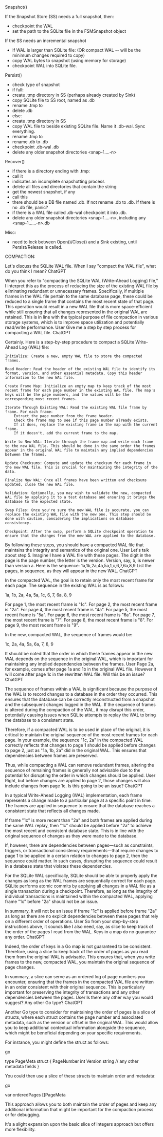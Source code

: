 Snapshot()

If the Snapshot Store (SS) needs a full snapshot, then:
- checkpoint the WAL
- set the path to the SQLite file in the FSMSnapshot object

If the SS needs an incremental snapshot
 - If WAL is larger than SQLite file: (OR compact WAL -- will be the minimum changes required to copy)
  - copy WAL bytes to snapshot (using memory for storage)
  - checkpoint WAL into SQLite file.

Persist()
- check type of snapshot
- if full:
 - create <snap>.tmp directory in SS (perhaps already created by Sink)
 - copy SQLite file to SS root, named as <snap>.db
 - rename <snap>.tmp to <snap>
 - delete <snap-1>.db
- else:
 - create <snap>.tmp directory in SS
 - copy WAL file to beside existing SQLite file. Name it <snap>.db-wal. Sync everything.
 - rename <snap>.tmp to <snap>
 - rename  <snap-1>.db to <snap>.db
 - checkpoint <snap>.db-wal <snap>.db
- delete any older snapshot directories <snap-1....-n>

Recover()
 - if there is a directory ending with .tmp:
  - call it <snap-tmp>
  - indicates an incomplete snapshotting process
  - delete all files and directories that contain the string <snap-tmp>
 - get the newest snapshot, if any
  - call this <snap>
  - there should be a DB file named <snap>.db. If not rename <snap-1>.db to <snap>.db. If there is no .db file, panic?
  - if there is a WAL file called <snap>.db-wal checkpoint it into <snap>.db.
 - delete any older snapshot directories <snap-1....-n>, including any <snap-1......-n>.db

 Misc:
 - need to lock between Open()/Close() and a Sink existing, until Persist/Release is called.


 COMPACTION:

 Let's discuss the SQLite WAL file. When I say "compact the WAL file", what do you think I mean?
ChatGPT

When you refer to "compacting the SQLite WAL (Write-Ahead Logging) file," I interpret this as the process of reducing the size of the existing WAL file by eliminating redundant or unnecessary frames. Specifically, if multiple frames in the WAL file pertain to the same database page, these could be reduced to a single frame that contains the most recent state of that page. This operation would result in a new WAL file that is more space-efficient while still ensuring that all changes represented in the original WAL are retained. This is in line with the typical purpose of file compaction in various storage systems, which is to improve space utilization and potentially read/write performance.
User
Give me a step by step process for compacting a WAL file.
ChatGPT

Certainly. Here is a step-by-step procedure to compact a SQLite Write-Ahead Log (WAL) file:

    Initialize: Create a new, empty WAL file to store the compacted frames.

    Read Header: Read the header of the existing WAL file to identify its format, version, and other essential metadata. Copy this header information to the new WAL file.

    Create Frame Map: Initialize an empty map to keep track of the most recent frame for each page number in the existing WAL file. The map's keys will be the page numbers, and the values will be the corresponding most recent frames.

    Iterate Through Existing WAL: Read the existing WAL file frame by frame. For each frame:
        Extract the page number from the frame header.
        Check the frame map to see if this page number already exists.
        If it does, replace the existing frame in the map with the current frame.
        If it doesn't, add the current frame to the map.

    Write to New WAL: Iterate through the frame map and write each frame to the new WAL file. This should be done in the same order the frames appear in the original WAL file to maintain any implied dependencies between the frames.

    Update Checksums: Compute and update the checksum for each frame in the new WAL file. This is crucial for maintaining the integrity of the data.

    Finalize New WAL: Once all frames have been written and checksums updated, close the new WAL file.

    Validation: Optionally, you may wish to validate the new, compacted WAL file by applying it to a test database and ensuring it brings the database to the expected state.

    Swap Files: Once you're sure the new WAL file is accurate, you can replace the existing WAL file with the new one. This step should be done with caution, considering the implications on database consistency.

    Checkpoint: After the swap, perform a SQLite checkpoint operation to ensure that the changes from the new WAL are applied to the database.

By following these steps, you should have a compacted WAL file that maintains the integrity and semantics of the original one.
User
Let's talk about step 5. Imagine I have a WAL file with these pages. The digit in the page is the page number, the letter is the version. Version, say, b, is newer than version a. Here is the sequence:
1a,1b,2a,4a,5a,1,c,6,7,6a,8,9
List the pages, in sequence, as they will appear in the new WAL.
ChatGPT

In the compacted WAL, the goal is to retain only the most recent frame for each page. The sequence in the existing WAL is as follows:

1a, 1b, 2a, 4a, 5a, 1c, 6, 7, 6a, 8, 9

For page 1, the most recent frame is "1c".
For page 2, the most recent frame is "2a".
For page 4, the most recent frame is "4a".
For page 5, the most recent frame is "5a".
For page 6, the most recent frame is "6a".
For page 7, the most recent frame is "7".
For page 8, the most recent frame is "8".
For page 9, the most recent frame is "9".

In the new, compacted WAL, the sequence of frames would be:

1c, 2a, 4a, 5a, 6a, 7, 8, 9

It should be noted that the order in which these frames appear in the new WAL depends on the sequence in the original WAL, which is important for maintaining any implied dependencies between the frames.
User
Page 2a, for example, comes after page 1a and 1b in the original WAL file. However it will come after page 1c in the rewritten WAL file. Will this be an issue?
ChatGPT

The sequence of frames within a WAL is significant because the purpose of the WAL is to record changes to a database in the order they occurred. This ensures that the database can be correctly reconstructed from a snapshot and the subsequent changes logged in the WAL. If the sequence of frames is altered during the compaction of the WAL, it may disrupt this order, potentially causing issues when SQLite attempts to replay the WAL to bring the database to a consistent state.

Therefore, if a compacted WAL is to be used in place of the original, it is critical to maintain the original sequence of the most recent frames for each page. In your example, the sequence "1c, 2a" in the compacted WAL correctly reflects that changes to page 1 should be applied before changes to page 2, just as "1a, 1b, 2a" did in the original WAL. This ensures that dependencies between frames are preserved.

Thus, while compacting a WAL can remove redundant frames, altering the sequence of remaining frames is generally not advisable due to the potential for disrupting the order in which changes should be applied.
User
Right, but before changes are applied to page 2, those changes will also include changes from page 1c. Is this going to be an issue?
ChatGPT

In a typical Write-Ahead Logging (WAL) implementation, each frame represents a change made to a particular page at a specific point in time. The frames are applied in sequence to ensure that the database reaches a consistent state that reflects all changes made.

If frame "1c" is more recent than "2a" and both frames are applied during the same WAL replay, then "1c" should be applied before "2a" to achieve the most recent and consistent database state. This is in line with the original sequence of changes as they were made to the database.

If, however, there are dependencies between pages—such as constraints, triggers, or transactional consistency requirements—that require changes to page 1 to be applied in a certain relation to changes to page 2, then the sequence could matter. In such cases, disrupting the sequence could result in a database state that violates these dependencies.

For the SQLite WAL specifically, SQLite should be able to properly apply the changes as long as the WAL frames are sequentially correct for each page. SQLite performs atomic commits by applying all changes in a WAL file as a single transaction during a checkpoint. Therefore, as long as the integrity of individual transactions is maintained within the compacted WAL, applying frame "1c" before "2a" should not be an issue.

In summary, it will not be an issue if frame "1c" is applied before frame "2a" as long as there are no explicit dependencies between these pages that rely on a different order of operations.
User
So from your step-by-step instructions above, it sounds like I also need, say, as slice to keep track of the order of the pages I read from the WAL. Keys in a map do no guarantee any order.
ChatGPT

Indeed, the order of keys in a Go map is not guaranteed to be consistent. Therefore, using a slice to keep track of the order of pages as you read them from the original WAL is advisable. This ensures that, when you write frames to the new, compacted WAL, you maintain the original sequence of page changes.

In summary, a slice can serve as an ordered log of page numbers you encounter, ensuring that the frames in the compacted WAL file are written in an order consistent with their original sequence. This is particularly important for preserving the integrity of transactions and any other dependencies between the pages.
User
Is there any other way you would suggest? Any other Go type?
ChatGPT

Another Go type to consider for maintaining the order of pages is a slice of structs, where each struct contains the page number and associated metadata, such as the version or offset in the original WAL. This would allow you to keep additional contextual information alongside the sequence, which might be beneficial depending on your specific requirements.

For instance, you might define the struct as follows:

go

type PageMeta struct {
    PageNumber int
    Version    string
    // any other metadata fields
}

You could then use a slice of these structs to maintain order and metadata:

go

var orderedPages []PageMeta

This approach allows you to both maintain the order of pages and keep any additional information that might be important for the compaction process or for debugging.

It's a slight expansion upon the basic slice of integers approach but offers more flexibility.

